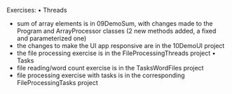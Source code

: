 Exercises:
• Threads
  - sum of array elements is in  09DemoSum, with changes made to the Program and ArrayProcessor classes (2 new methods added, a fixed and parameterized one)
  - the changes to make the UI app responsive are in the 10DemoUI project
  - the file processing exercise is in the FileProcessingThreads project
• Tasks
  - file reading/word count exercise is in the TasksWordFiles project
  - file processing exercise with tasks is in the corresponding FileProcessingTasks project
